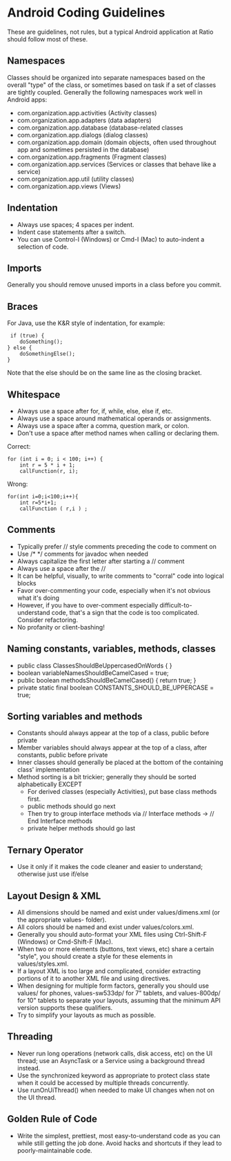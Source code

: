 Android Coding Guidelines
===
These are guidelines, not rules, but a typical Android application at Ratio should follow most of these.

Namespaces
---
Classes should be organized into separate namespaces based on the overall "type" of the class, or sometimes based on task if a set of classes are tightly coupled. Generally the following namespaces work well in Android apps:

 * com.organization.app.activities (Activity classes)
 * com.organization.app.adapters (data adapters)
 * com.organization.app.database (database-related classes
 * com.organization.app.dialogs (dialog classes)
 * com.organization.app.domain (domain objects, often used throughout app and sometimes persisted in the database)
 * com.organization.app.fragments (Fragment classes)
 * com.organization.app.services (Services or classes that behave like a service)
 * com.organization.app.util (utility classes)
 * com.organization.app.views (Views)
 
Indentation
---
 * Always use spaces; 4 spaces per indent.
 * Indent case statements after a switch.
 * You can use Control-I (Windows) or Cmd-I (Mac) to auto-indent a selection of code.

Imports
---
Generally you should remove unused imports in a class before you commit.

Braces
---
For Java, use the K&R style of indentation, for example:

     if (true) {  
        doSomething();  
    } else {  
        doSomethingElse();  
    }
Note that the else should be on the same line as the closing bracket.
 
Whitespace
---
 * Always use a space after for, if, while, else, else if, etc.
 * Always use a space around mathematical operands or assignments.
 * Always use a space after a comma, question mark, or colon.
 * Don't use a space after method names when calling or declaring them.

Correct:

    for (int i = 0; i < 100; i++) { 
        int r = 5 * i + 1;
        callFunction(r, i);

Wrong:

    for(int i=0;i<100;i++){
        int r=5*i+1;
        callFunction ( r,i ) ;
 
Comments
---
 * Typically prefer // style comments preceding the code to comment on
 * Use /\* \*/ comments for javadoc when needed
 * Always capitalize the first letter after starting a // comment
 * Always use a space after the //
 * It can be helpful, visually, to write comments to "corral" code into logical blocks
 * Favor over-commenting your code, especially when it's not obvious what it's doing
 * However, if you have to over-comment especially difficult-to-understand code, that's a sign that the code is too complicated. Consider refactoring.
 * No profanity or client-bashing!
 
Naming constants, variables, methods, classes
---
 * public class ClassesShouldBeUppercasedOnWords { }
 * boolean variableNamesShouldBeCamelCased = true;
 * public boolean methodsShouldBeCamelCased() { return true; }
 * private static final boolean CONSTANTS_SHOULD_BE_UPPERCASE = true;
 
Sorting variables and methods
---
 * Constants should always appear at the top of a class, public before private
 * Member variables should always appear at the top of a class, after constants, public before private
 * Inner classes should generally be placed at the bottom of the containing class' implementation
 * Method sorting is a bit trickier; generally they should be sorted alphabetically EXCEPT
   * For derived classes (especially Activities), put base class methods first.
   * public methods should go next
   * Then try to group interface methods via // Interface methods -> // End Interface methods
   * private helper methods should go last
   
Ternary Operator
---
 * Use it only if it makes the code cleaner and easier to understand; otherwise just use if/else
 
Layout Design & XML
---
 * All dimensions should be named and exist under values/dimens.xml (or the appropriate values- folder).
 * All colors should be named and exist under values/colors.xml.
 * Generally you should auto-format your XML files using Ctrl-Shift-F (Windows) or Cmd-Shift-F (Mac).
 * When two or more elements (buttons, text views, etc) share a certain "style", you should create a style for these elements in values/styles.xml.
 * If a layout XML is too large and complicated, consider extracting portions of it to another XML file and using <include> directives.
 * When designing for multiple form factors, generally you should use values/ for phones, values-sw533dp/ for 7" tablets, and values-800dp/ for 10" tablets to separate your layouts, assuming that the minimum API version supports these qualifiers.
 * Try to simplify your layouts as much as possible.
 
Threading
---
 * Never run long operations (network calls, disk access, etc) on the UI thread; use an AsyncTask or a Service using a background thread instead.
 * Use the synchronized keyword as appropriate to protect class state when it could be accessed by multiple threads concurrently.
 * Use runOnUiThread() when needed to make UI changes when not on the UI thread.
 
Golden Rule of Code
---
 * Write the simplest, prettiest, most easy-to-understand code as you can while still getting the job done. Avoid hacks and shortcuts if they lead to poorly-maintainable code.

 
 
